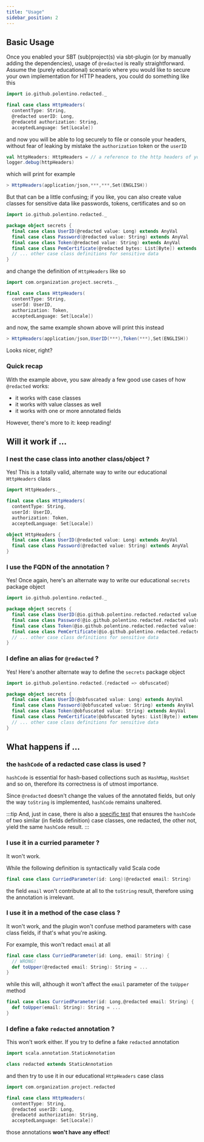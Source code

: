 ```yaml
---
title: "Usage"
sidebar_position: 2
---
```


## Basic Usage

Once you enabled your SBT (sub)project(s) via sbt-plugin (or by manually adding the dependencies), usage of `@redacted`
is really straightforward. Assume the (purely educational) scenario where you would like to secure your own
implementation for HTTP headers, you could do something like this

```scala title="com/organization/project/HttpHeaders.scala"
import io.github.polentino.redacted._

final case class HttpHeaders(
  contentType: String,
  @redacted userID: Long,
  @redacetd authorization: String,
  acceptedLanguage: Set[Locale])
```

and now you will be able to log securely to file or console your headers, without fear of leaking by mistake the
`authorization` token or the `userID`

```scala
val httpHeaders: HttpHeaders = // a reference to the http headers of your application
logger.debug(httpHeaders)
```

which will print for example

```scala
> HttpHeaders(application/json,***,***,Set(ENGLISH))
```

But that can be a little confusing; if you like, you can also create value classes for sensitive data like passwords,
tokens, certificates and so on

```scala title="com/organization/project/secrets/package.scala"
import io.github.polentino.redacted._

package object secrets {
  final case class UserID(@redacted value: Long) extends AnyVal
  final case class Password(@redacted value: String) extends AnyVal
  final case class Token(@redacted value: String) extends AnyVal
  final case class PemCertificate(@redacted bytes: List[Byte]) extends AnyVal
  // ... other case class definitions for sensitive data
}
```

and change the definition of `HttpHeaders` like so

```scala title="com/organization/project/HttpHeaders.scala"
import com.organization.project.secrets._

final case class HttpHeaders(
  contentType: String,
  userId: UserID,
  authorization: Token,
  acceptedLanguage: Set[Locale])
```

and now, the same example shown above will print this instead

```scala
> HttpHeaders(application/json,UserID(***),Token(***),Set(ENGLISH))
```

Looks nicer, right?

### Quick recap

With the example above, you saw already a few good use cases of how `@redacted` works:

* it works with case classes
* it works with value classes as well
* it works with one or more annotated fields

However, there's more to it: keep reading!

## Will it work if ...

### I nest the case class into another class/object ?

Yes! This is a totally valid, alternate way to write our educational `HttpHeaders` class

```scala title="com/organization/project/HttpHeaders.scala"
import HttpHeaders._

final case class HttpHeaders(
  contentType: String,
  userId: UserID,
  authorization: Token,
  acceptedLanguage: Set[Locale])

object HttpHeaders {
  final case class UserID(@redacted value: Long) extends AnyVal
  final case class Password(@redacted value: String) extends AnyVal
}
```

### I use the FQDN of the annotation ?

Yes! Once again, here's an alternate way to write our educational `secrets` package object

```scala title="com/organization/project/secrets/package.scala"
import io.github.polentino.redacted._

package object secrets {
  final case class UserID(@io.github.polentino.redacted.redacted value: Long) extends AnyVal
  final case class Password(@io.github.polentino.redacted.redacted value: String) extends AnyVal
  final case class Token(@io.github.polentino.redacted.redacted value: String) extends AnyVal
  final case class PemCertificate(@io.github.polentino.redacted.redacted bytes: List[Byte]) extends AnyVal
  // ... other case class definitions for sensitive data
}
```

### I define an alias for `@redacted` ?

Yes! Here's another alternate way to define the `secrets` package object

```scala title="com/organization/project/secrets/package.scala"
import io.github.polentino.redacted.{redacted => obfuscated}

package object secrets {
  final case class UserID(@obfuscated value: Long) extends AnyVal
  final case class Password(@obfuscated value: String) extends AnyVal
  final case class Token(@obfuscated value: String) extends AnyVal
  final case class PemCertificate(@obfuscated bytes: List[Byte]) extends AnyVal
  // ... other case class definitions for sensitive data
}
```

## What happens if ...

### the `hashCode` of a redacted case class is used ?

`hashCode` is essential for hash-based collections such as `HashMap`, `HashSet` and so on, therefore its correctness is
of utmost importance.

Since `@redacted` doesn't change the values of the annotated fields, but only the way `toString` is implemented,
`hashCode` remains unaltered.

:::tip
And, just in case, there is also
a [specific test](https://github.com/polentino/redacted/blob/main/tests/src/test/scala/io/github/polentino/redacted/RedactedSpec.scala#L218C1-L219C1)
that ensures the `hashCode` of two similar (in fields definition) case classes, one redacted, the other not, yield the
same `hashCode` result.
:::

### I use it in a curried parameter ?

It won't work.

While the following definition is syntactically valid Scala code

```scala title="CurriedParameter.scala"
final case class CurriedParameter(id: Long)(@redacted email: String)
```

the field `email` won't contribute at all to the `toString` result, therefore using the annotation is irrelevant.

### I use it in a method of the case class ?

It won't work, and the plugin won't confuse method parameters with case class fields, if that's what you're asking.

For example, this won't redact `email` at all

```scala title="ConfusingParameter.scala"
final case class CurriedParameter(id: Long, email: String) {
  // WRONG!
  def toUpper(@redacted email: String): String = ...
}
```

while this will, although it won't affect the `email` parameter of the `toUpper` method

```scala title="ConfusingParameter.scala"
final case class CurriedParameter(id: Long,@redacted email: String) {
  def toUpper(email: String): String = ...
}
```

### I define a fake `redacted` annotation ?

This won't work either. If you try to define a fake `redacted` annotation

```scala title="com/organization/project/redacted.scala"
import scala.annotation.StaticAnnotation

class redacted extends StaticAnnotation
```

and then try to use it in our educational `HttpHeaders` case class

```scala title="com/organization/project/HttpHeaders.scala"
import com.organization.project.redacted

final case class HttpHeaders(
  contentType: String,
  @redacted userID: Long,
  @redacetd authorization: String,
  acceptedLanguage: Set[Locale])
```

those annotations **won't have any effect**!